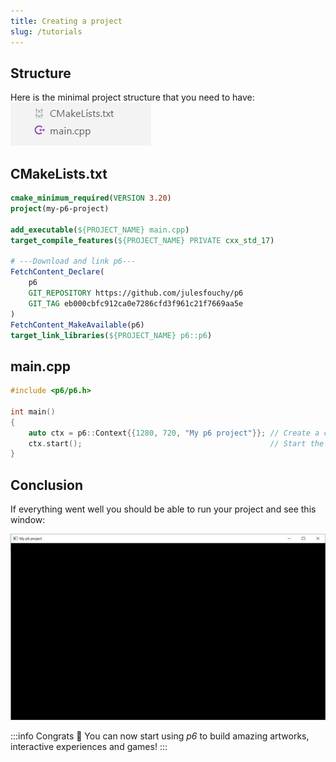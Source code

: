 ```yaml
---
title: Creating a project
slug: /tutorials
---
```


## Structure

Here is the minimal project structure that you need to have:<br/>
![](./img/minimal-project.png)

## CMakeLists.txt

```cmake title="CMakeLists.txt"
cmake_minimum_required(VERSION 3.20)
project(my-p6-project)

add_executable(${PROJECT_NAME} main.cpp)
target_compile_features(${PROJECT_NAME} PRIVATE cxx_std_17)

# ---Download and link p6---
FetchContent_Declare(
    p6
    GIT_REPOSITORY https://github.com/julesfouchy/p6
    GIT_TAG eb000cbfc912ca0e7286cfd3f961c21f7669aa5e
)
FetchContent_MakeAvailable(p6)
target_link_libraries(${PROJECT_NAME} p6::p6)
```

## main.cpp

```cpp title="main.cpp"
#include <p6/p6.h>

int main()
{
    auto ctx = p6::Context{{1280, 720, "My p6 project"}}; // Create a context with a window
    ctx.start();                                          // Start the p6 application
}
```

## Conclusion

If everything went well you should be able to run your project and see this window:

![](./img/first-window.png)

:::info Congrats 🎉
You can now start using *p6* to build amazing artworks, interactive experiences and games!
:::